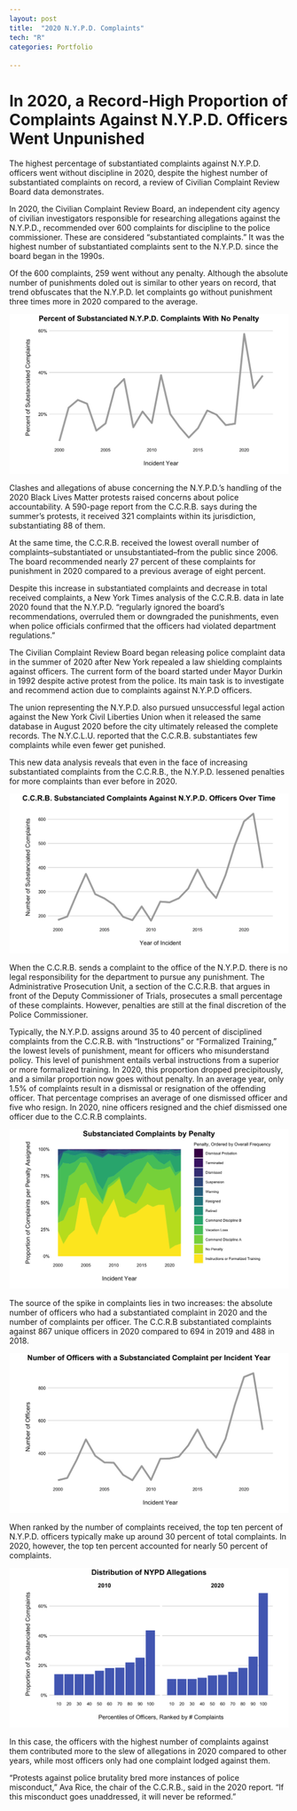 ```yaml
---
layout: post
title:  "2020 N.Y.P.D. Complaints"
tech: "R"
categories: Portfolio

---
```

# In 2020, a Record-High Proportion of Complaints Against N.Y.P.D. Officers Went Unpunished

The highest percentage of substantiated complaints against N.Y.P.D. officers went without discipline in 2020, despite the highest number of substantiated complaints on record, a review of Civilian Complaint Review Board data demonstrates. 

In 2020, the Civilian Complaint Review Board, an independent city agency of civilian investigators responsible for researching allegations against the N.Y.P.D., recommended over 600 complaints for discipline to the police commissioner. These are considered “substantiated complaints.” It was the highest number of substantiated complaints sent to the N.Y.P.D. since the board began in the 1990s. 

Of the 600 complaints, 259 went without any penalty. Although the absolute number of punishments doled out is similar to other years on record, that trend obfuscates that the N.Y.P.D. let complaints go without punishment three times more in 2020 compared to the average.

![2020 was the year with the highest proportion of complaints without penalty](/assets/img/nypd/no_penalty_complaints_perc.png)


Clashes and allegations of abuse concerning the N.Y.P.D.’s handling of the 2020 Black Lives Matter protests raised concerns about police accountability. A 590-page report from the C.C.R.B. says during the summer’s protests, it received 321 complaints within its jurisdiction, substantiating 88 of them. 

At the same time, the C.C.R.B. received the lowest overall number of complaints–substantiated or unsubstantiated–from the public since 2006. The board recommended nearly 27 percent of these complaints for punishment in 2020 compared to a previous average of eight percent. 

Despite this increase in substantiated complaints and decrease in total received complaints, a New York Times analysis of the C.C.R.B. data in late 2020 found that the N.Y.P.D. “regularly ignored the board’s recommendations, overruled them or downgraded the punishments, even when police officials confirmed that the officers had violated department regulations.” 

The Civilian Complaint Review Board began releasing police complaint data in the summer of 2020 after New York repealed a law shielding complaints against officers. The current form of the board started under Mayor Durkin in 1992 despite active protest from the police. Its main task is to investigate and recommend action due to complaints against N.Y.P.D officers. 

The union representing the N.Y.P.D. also pursued unsuccessful legal action against the New York Civil Liberties Union when it released the same database in August 2020 before the city ultimately released the complete records. The N.Y.C.L.U. reported that the C.C.R.B. substantiates few complaints while even fewer get punished. 

This new data analysis reveals that even in the face of increasing substantiated complaints from the C.C.R.B., the N.Y.P.D. lessened penalties for more complaints than ever before in 2020. 

![2020 was also the year with the most substanciated complaints](/assets/img/nypd/year_substanciated_complaints_count.png)

When the C.C.R.B. sends a complaint to the office of the N.Y.P.D. there is no legal responsibility for the department to pursue any punishment. The Administrative Prosecution Unit, a section of the C.C.R.B. that argues in front of the Deputy Commissioner of Trials, prosecutes a small percentage of these complaints. However, penalties are still at the final discretion of the Police Commissioner. 

Typically, the N.Y.P.D. assigns around 35 to 40 percent of disciplined complaints from the C.C.R.B. with “Instructions” or “Formalized Training,” the lowest levels of punishment, meant for officers who misunderstand policy. This level of punishment entails verbal instructions from a superior or more formalized training. In 2020, this proportion dropped precipitously, and a similar proportion now goes without penalty. In an average year, only 1.5% of complaints result in a dismissal or resignation of the offending officer. That percentage comprises an average of one dismissed officer and five who resign. In 2020, nine officers resigned and the chief dismissed one officer due to the C.C.R.B complaints. 


![Extreme penalties dramatically decreased in 2020 ](/assets/img/nypd/complaints_by_category.png)


The source of the spike in complaints lies in two increases: the absolute number of officers who had a substantiated complaint in 2020 and the number of complaints per officer. The C.C.R.B substantiated complaints against 867 unique officers in 2020 compared to 694 in 2019 and 488 in 2018.

![Complaints increased by unique cops](/assets/img/nypd/officers_per_year.png)

When ranked by the number of complaints received, the top ten percent of N.Y.P.D. officers typically make up around 30 percent of total complaints. In 2020, however, the top ten percent accounted for nearly 50 percent of complaints. 

![The worst cops got worse in 2020](/assets/img/nypd/decade_deciles.png)

In this case, the officers with the highest number of complaints against them contributed more to the slew of allegations in 2020 compared to other years, while most officers only had one complaint lodged against them. 

“Protests against police brutality bred more instances of police misconduct,” Ava Rice, the chair of the C.C.R.B., said in the 2020 report. “If this misconduct goes unaddressed, it will never be reformed.”

